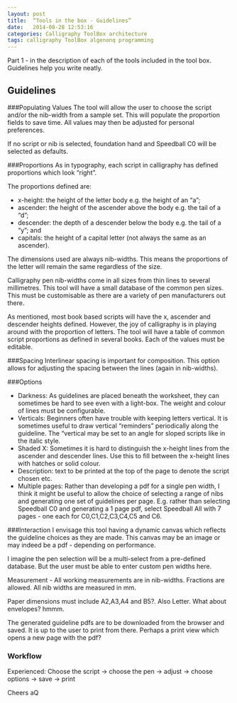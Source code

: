 ```yaml
---
layout: post
title:  “Tools in the box - Guidelines”
date:   2014-08-28 12:53:16
categories: Calligraphy ToolBox architecture 
tags: calligraphy ToolBox algenonq programming
---
```

Part 1 - in the description of each of the tools included in the tool box. Guidelines help you write neatly.

Guidelines
----------

###Populating Values
The tool will allow the user to choose the script and/or the nib-width from a sample set. This will populate the proportion fields to save time. All values may then be adjusted for personal preferences.

If no script or nib is selected, foundation hand and Speedball C0 will be selected as defaults.

###Proportions
As in typography, each script in calligraphy has defined proportions which look “right”.

The proportions defined are:

- x-height: the height of the letter body e.g. the height of an “a”;
- ascender: the height of the ascender above the body e.g. the tail of a “d”;  
- descender: the depth of a descender below the body e.g. the tail of a “y”; and
- capitals: the height of a capital letter (not always the same as an ascender).

The dimensions used are always nib-widths. This means the proportions of the letter will remain the same regardless of the size.

Calligraphy pen nib-widths come in all sizes from thin lines to several millimetres. This tool will have a small database of the common pen sizes. This must be customisable as there are a variety of pen manufacturers out there.

As mentioned, most book based scripts will have the x, ascender and descender heights defined. However, the joy of calligraphy is in playing around with the proportion of letters. The tool will have a table of common script proportions as defined in several books. Each of the values must be editable.

###Spacing
Interlinear spacing is important for composition. This option allows for adjusting the spacing between the lines (again in nib-widths).

###Options
- Darkness: As guidelines are placed beneath the worksheet, they can sometimes be hard to see even with a light-box. The weight and colour of lines must be configurable.
- Verticals: Beginners often have trouble with keeping letters vertical. It is sometimes useful to draw vertical “reminders” periodically along the guideline. The “vertical may be set to an angle for sloped scripts like in the italic style.
- Shaded X: Sometimes it is hard to distinguish the x-height lines from the ascender and descender lines. Use this to fill between the x-height lines with hatches or solid colour.
- Description: text to be printed at the top of the page to denote the script chosen etc.
- Multiple pages: Rather than developing a pdf for a single pen width, I think it might be useful to allow the choice of selecting a range of nibs and generating one set of guidelines per page. E.g. rather than selecting Speedball C0 and generating a 1 page pdf, select Speedball All with 7 pages - one each for C0,C1,C2,C3,C4,C5 and C6.

###Interaction
I envisage this tool having a dynamic canvas which reflects the guideline choices as they are made. This canvas may be an image or may indeed be a pdf - depending on performance. 

I imagine the pen selection will be a multi-select from a pre-defined database. But the user must be able to enter custom pen widths here. 

Measurement - All working measurements are in nib-widths. Fractions are allowed. All nib widths are measured in mm.

Paper dimensions must include A2,A3,A4 and B5?. Also Letter. What about envelopes? hmmm.

The generated guideline pdfs are to be downloaded from the browser and saved. It is up to the user to print from there. Perhaps a print view which opens a new page with the pdf?

### Workflow
Experienced: Choose the script -> choose the pen -> adjust -> choose options -> save -> print

Cheers
aQ

